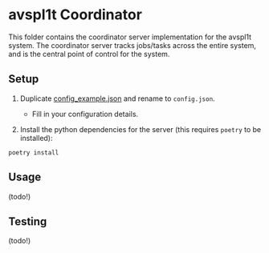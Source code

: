 # avspl1t Coordinator

This folder contains the coordinator server implementation for the avspl1t system. The coordinator server tracks jobs/tasks across the entire system, and is the central point of control for the system.

## Setup

1. Duplicate [config_example.json](config_example.json) and rename to `config.json`.

   - Fill in your configuration details.

2. Install the python dependencies for the server (this requires `poetry` to be installed):

```
poetry install
```

## Usage

(todo!)

## Testing

(todo!)
